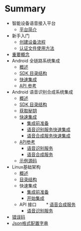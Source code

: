 # Summary

* 智能设备语音接入平台
    * [平台简介](introduction.md)
* 新手入门
    * [创建设备流程](rookie-guide/create-device.md)
    * [认证文件使用方法](rookie-guide/usage.md) 
* [重要概念](important-concept.md)
* Android 全链路系统集成
    * [概述](fullLink/introduce.md)
    * [SDK 目录结构](fullLink/sdk_dir.md)
    * [快速集成](fullLink/init_quick.md)
    * [API 参考](fullLink/api_voicerecognize.md)
* Android 语音识别合成系统集成
     * [概述](speechTTS/introduce.md)
     * [SDK 目录结构](speechTTS/sdk_dir.md)
     * [获取秘钥](common/key_secret.md) 
     * [快速集成](speechTTS/init.md)
        * [集成前准备](speechTTS/init_prepare.md)
        * [语音识别服务快速集成](speechTTS/init_speech.md)
        * [语音合成服务快速集成](speechTTS/init_tts.md)
     * [API参考](speechTTS/api.md)
        * [语音识别服务](/speechTTS/api_speech.md)
        * [语音合成服务](/speechTTS/api_tts.md)
     * [示例源码](https://github.com/Rokid/RokidSpeechTTSDemo) 
* Linux基础架构
     * [概述](/speechTTS/introduce.md)
     * [目录结构](/linuxsdk/sdk_linux_dir.md)
     * 快速集成
        * [集成前准备](/linuxsdk/init_linux_prepare.md)
        * [开始集成](/linuxsdk/begin_integrate.md)
     * API 接口
        * [语音合成服务](/linuxsdk/linux_tts_api.md)
        * [语音识别服务](/linuxsdk/linux_speech_api.md)
* [错误码](common/err_code.md)
* [Json格式配置字串](common/api_json.md)     
